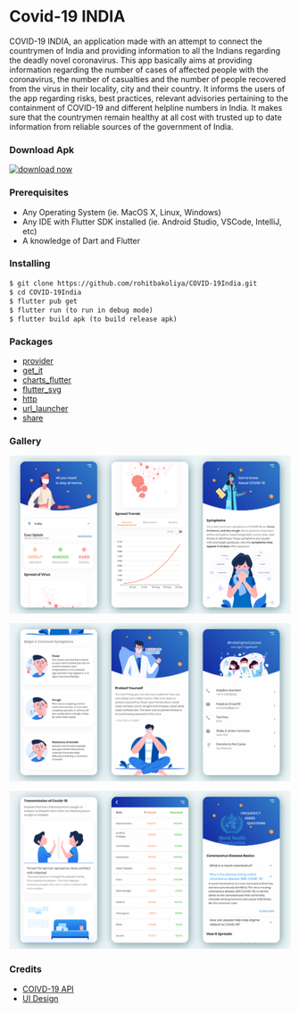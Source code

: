 # Covid-19 INDIA

COVID-19 INDIA, an application made with an attempt to connect the countrymen of India and providing information to all the Indians regarding the deadly novel coronavirus. This app basically aims at providing information regarding the number of cases of affected people with the coronavirus, the number of casualties and the number of people recovered from the virus in their locality, city and their country. It informs the users of the app regarding risks, best practices, relevant advisories pertaining to the containment of COVID-19 and different helpline numbers in India. It makes sure that the countrymen remain healthy at all cost with trusted up to date information from reliable sources of the government of India.

### Download Apk

<a href="https://github.com/rohitbakoliya/covid-19INDIA/raw/master/Covid19-INDIA.apk" download="COVID-19 INDIA.apk" > 
<img src="https://img.icons8.com/plumpy/48/000000/download.png" alt="download now"/>
</a>

### Prerequisites

-   Any Operating System (ie. MacOS X, Linux, Windows)
-   Any IDE with Flutter SDK installed (ie. Android Studio, VSCode, IntelliJ, etc)
-   A knowledge of Dart and Flutter

### Installing

```
$ git clone https://github.com/rohitbakoliya/COVID-19India.git
$ cd COVID-19India
$ flutter pub get
$ flutter run (to run in debug mode)
$ flutter build apk (to build release apk)
```

### Packages

-   [provider](https://pub.dev/packages/provider)
-   [get_it](https://pub.dev/packages/get_it)
-   [charts_flutter](https://pub.dev/packages/charts_flutter)
-   [flutter_svg](https://pub.dev/packages/flutter_svg)
-   [http](https://pub.dev/packages/http)
-   [url_launcher](https://pub.dev/packages/url_launcher)
-   [share](https://pub.dev/packages/share)

### Gallery

![banner1](screenshots/banners/1.png)

![banner2](screenshots/banners/2.png)

![banner3](screenshots/banners/3.png)

### Credits

-   [COIVD-19 API](https://github.com/covid19india/api)
-   [UI Design](https://www.uplabs.com/posts/coronavirus-information-concept)
